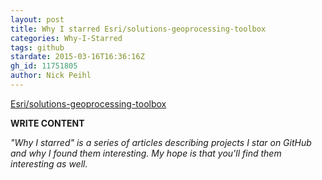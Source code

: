 ```yaml
---
layout: post
title: Why I starred Esri/solutions-geoprocessing-toolbox
categories: Why-I-Starred
tags: github
stardate: 2015-03-16T16:36:16Z
gh_id: 11751805
author: Nick Peihl
---
```


[Esri/solutions-geoprocessing-toolbox](star.repo.html_url)

**WRITE CONTENT**

*"Why I starred" is a series of articles describing projects I star on GitHub and why I found them interesting. My hope is that you'll find them interesting as well.*

